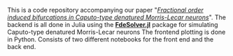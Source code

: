 This is a code repository accompanying our paper "*[Fractional order induced bifurcations in Caputo-type denatured Morris-Lecar neurons](https://arxiv.org/abs/2502.17798)*". 
The backend is all done in Julia using the **[FdeSolver.jl](https://github.com/JuliaTurkuDataScience/FdeSolver.jl)** package for simulating Caputo-type denatured Morris-Lecar neurons
The frontend plotting is done in Python.
Consists of two different notebooks for the front end and the back end.
      
